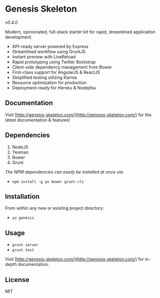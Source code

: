 # Genesis Skeleton


*v0.4.0*

Modern, opinionated, full-stack starter kit for rapid, streamlined application development.

- API-ready server powered by Express
- Streamlined workflow using GruntJS
- Instant preview with LiveReload
- Rapid prototyping using Twitter Bootstrap
- Client-side dependency management from Bower
- First-class support for AngularJS & ReactJS
- Simplified testing utlizing Karma
- Resource optimization for production
- Deployment-ready for Heroku & Nodejitsu


## Documentation

Visit [http://genesis-skeleton.com/](http://genesis-skeleton.com/) for the
latest documentation & features!


## Dependencies

1. NodeJS
2. Yeoman
3. Bower
4. Grunt

*The NPM dependencies can easily be installed at once via:*

- `npm install -g yo bower grunt-cli`

## Installation

From within any new or existing project directory:

- `yo genesis`


## Usage

- `grunt server`
- `grunt test`

Visit [http://genesis-skeleton.com/](http://genesis-skeleton.com/) for in-depth
documentation.


## License

MIT

